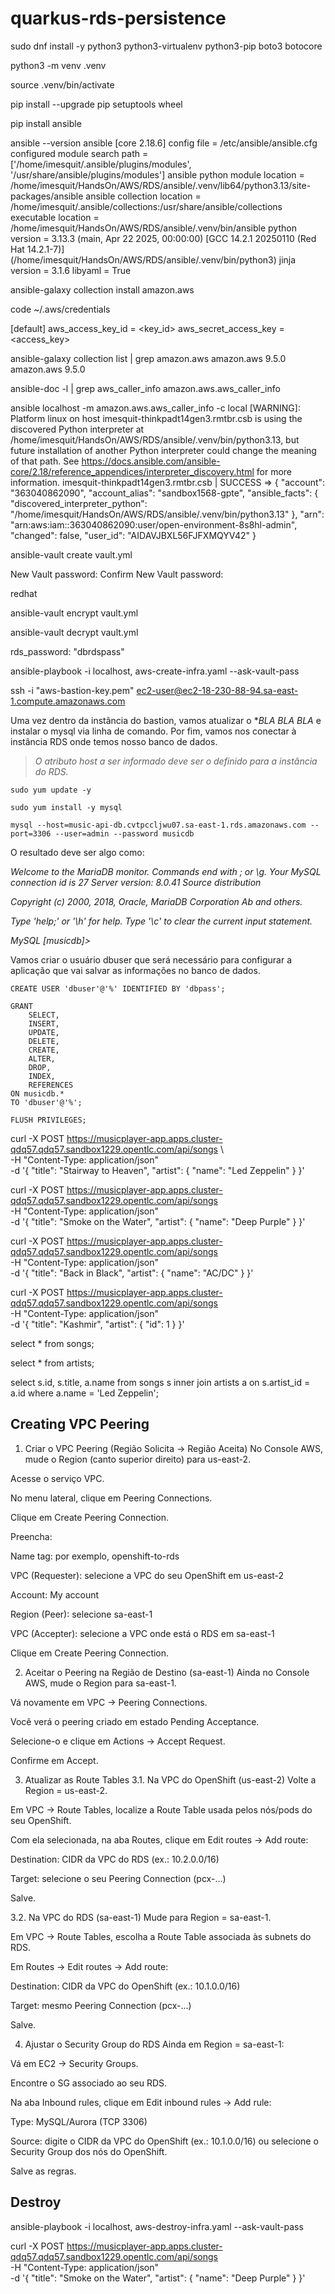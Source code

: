 # quarkus-rds-persistence




sudo dnf install -y python3 python3-virtualenv python3-pip boto3 botocore

python3 -m venv .venv

source .venv/bin/activate

pip install --upgrade pip setuptools wheel

pip install ansible

ansible --version
ansible [core 2.18.6]
  config file = /etc/ansible/ansible.cfg
  configured module search path = ['/home/imesquit/.ansible/plugins/modules', '/usr/share/ansible/plugins/modules']
  ansible python module location = /home/imesquit/HandsOn/AWS/RDS/ansible/.venv/lib64/python3.13/site-packages/ansible
  ansible collection location = /home/imesquit/.ansible/collections:/usr/share/ansible/collections
  executable location = /home/imesquit/HandsOn/AWS/RDS/ansible/.venv/bin/ansible
  python version = 3.13.3 (main, Apr 22 2025, 00:00:00) [GCC 14.2.1 20250110 (Red Hat 14.2.1-7)] (/home/imesquit/HandsOn/AWS/RDS/ansible/.venv/bin/python3)
  jinja version = 3.1.6
  libyaml = True

ansible-galaxy collection install amazon.aws

code ~/.aws/credentials

[default]
aws_access_key_id     = <key_id>
aws_secret_access_key = <access_key>


ansible-galaxy collection list | grep amazon.aws
amazon.aws                               9.5.0  
amazon.aws                               9.5.0


ansible-doc -l | grep aws_caller_info
amazon.aws.aws_caller_info


ansible localhost -m amazon.aws.aws_caller_info -c local
[WARNING]: Platform linux on host imesquit-thinkpadt14gen3.rmtbr.csb is using the discovered Python interpreter at /home/imesquit/HandsOn/AWS/RDS/ansible/.venv/bin/python3.13, but future installation of another Python interpreter
could change the meaning of that path. See https://docs.ansible.com/ansible-core/2.18/reference_appendices/interpreter_discovery.html for more information.
imesquit-thinkpadt14gen3.rmtbr.csb | SUCCESS => {
    "account": "363040862090",
    "account_alias": "sandbox1568-gpte",
    "ansible_facts": {
        "discovered_interpreter_python": "/home/imesquit/HandsOn/AWS/RDS/ansible/.venv/bin/python3.13"
    },
    "arn": "arn:aws:iam::363040862090:user/open-environment-8s8hl-admin",
    "changed": false,
    "user_id": "AIDAVJBXL56FJFXMQYV42"
}

ansible-vault create vault.yml


New Vault password: 
Confirm New Vault password: 

redhat

ansible-vault encrypt vault.yml

ansible-vault decrypt vault.yml

rds_password: "dbrdspass"


ansible-playbook -i localhost, aws-create-infra.yaml --ask-vault-pass


ssh -i "aws-bastion-key.pem" ec2-user@ec2-18-230-88-94.sa-east-1.compute.amazonaws.com

Uma vez dentro da instância do bastion, vamos atualizar o **BLA BLA BLA* e instalar o mysql via linha de comando. Por fim, vamos nos conectar à instância RDS onde temos nosso banco de dados. 

> *O atributo host a ser informado deve ser o definido para a instância do RDS.*
```
sudo yum update -y

sudo yum install -y mysql

mysql --host=music-api-db.cvtpccljwu07.sa-east-1.rds.amazonaws.com --port=3306 --user=admin --password musicdb
```

O resultado deve ser algo como:

*Welcome to the MariaDB monitor.  Commands end with ; or \g.*
*Your MySQL connection id is 27*
*Server version: 8.0.41 Source distribution*

*Copyright (c) 2000, 2018, Oracle, MariaDB Corporation Ab and others.*

*Type 'help;' or '\h' for help. Type '\c' to clear the current input statement.*

*MySQL [musicdb]>*

Vamos criar o usuário dbuser que será necessário para configurar a aplicação  que vai salvar as informações no banco de dados.

```
CREATE USER 'dbuser'@'%' IDENTIFIED BY 'dbpass';

GRANT 
    SELECT,
    INSERT,
    UPDATE,
    DELETE,
    CREATE,
    ALTER,
    DROP,
    INDEX,
    REFERENCES
ON musicdb.* 
TO 'dbuser'@'%';

FLUSH PRIVILEGES;
```

curl -X POST https://musicplayer-app.apps.cluster-qdq57.qdq57.sandbox1229.opentlc.com/api/songs \  
  -H "Content-Type: application/json"    
  -d '{
        "title": "Stairway to Heaven",
        "artist": {
          "name": "Led Zeppelin"
        }
      }'

curl -X POST https://musicplayer-app.apps.cluster-qdq57.qdq57.sandbox1229.opentlc.com/api/songs \
  -H "Content-Type: application/json" \
  -d '{
        "title": "Smoke on the Water",
        "artist": {
          "name": "Deep Purple"
        }
      }'

curl -X POST https://musicplayer-app.apps.cluster-qdq57.qdq57.sandbox1229.opentlc.com/api/songs \
  -H "Content-Type: application/json" \
  -d '{
        "title": "Back in Black",
        "artist": {
          "name": "AC/DC"
        }
      }'

curl -X POST https://musicplayer-app.apps.cluster-qdq57.qdq57.sandbox1229.opentlc.com/api/songs \
  -H "Content-Type: application/json" \
  -d '{
        "title": "Kashmir",
        "artist": {
          "id": 1
        }
      }'

select * from songs;

select * from artists;

select s.id, s.title, a.name from songs s inner join artists a on s.artist_id = a.id where a.name = 'Led Zeppelin';


## Creating VPC Peering

1. Criar o VPC Peering (Região Solicita → Região Aceita)
No Console AWS, mude o Region (canto superior direito) para us-east-2.

Acesse o serviço VPC.

No menu lateral, clique em Peering Connections.

Clique em Create Peering Connection.

Preencha:

Name tag: por exemplo, openshift-to-rds

VPC (Requester): selecione a VPC do seu OpenShift em us-east-2

Account: My account

Region (Peer): selecione sa-east-1

VPC (Accepter): selecione a VPC onde está o RDS em sa-east-1

Clique em Create Peering Connection.

2. Aceitar o Peering na Região de Destino (sa-east-1)
Ainda no Console AWS, mude o Region para sa-east-1.

Vá novamente em VPC → Peering Connections.

Você verá o peering criado em estado Pending Acceptance.

Selecione-o e clique em Actions → Accept Request.

Confirme em Accept.

3. Atualizar as Route Tables
3.1. Na VPC do OpenShift (us-east-2)
Volte a Region = us-east-2.

Em VPC → Route Tables, localize a Route Table usada pelos nós/pods do seu OpenShift.

Com ela selecionada, na aba Routes, clique em Edit routes → Add route:

Destination: CIDR da VPC do RDS (ex.: 10.2.0.0/16)

Target: selecione o seu Peering Connection (pcx-...)

Salve.

3.2. Na VPC do RDS (sa-east-1)
Mude para Region = sa-east-1.

Em VPC → Route Tables, escolha a Route Table associada às subnets do RDS.

Em Routes → Edit routes → Add route:

Destination: CIDR da VPC do OpenShift (ex.: 10.1.0.0/16)

Target: mesmo Peering Connection (pcx-...)

Salve.

4. Ajustar o Security Group do RDS
Ainda em Region = sa-east-1:

Vá em EC2 → Security Groups.

Encontre o SG associado ao seu RDS.

Na aba Inbound rules, clique em Edit inbound rules → Add rule:

Type: MySQL/Aurora (TCP 3306)

Source: digite o CIDR da VPC do OpenShift (ex.: 10.1.0.0/16) ou selecione o Security Group dos nós do OpenShift.

Salve as regras.


## Destroy

ansible-playbook -i localhost, aws-destroy-infra.yaml --ask-vault-pass




curl -X POST https://musicplayer-app.apps.cluster-qdq57.qdq57.sandbox1229.opentlc.com/api/songs \
  -H "Content-Type: application/json" \
  -d '{
        "title": "Smoke on the Water",
        "artist": {
          "name": "Deep Purple"
        }
      }'